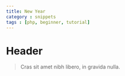 ```yaml
---
title: New Year
category : snippets
tags : [php, beginner, tutorial]
---
```


# Header

> Cras sit amet nibh libero, in gravida nulla.
